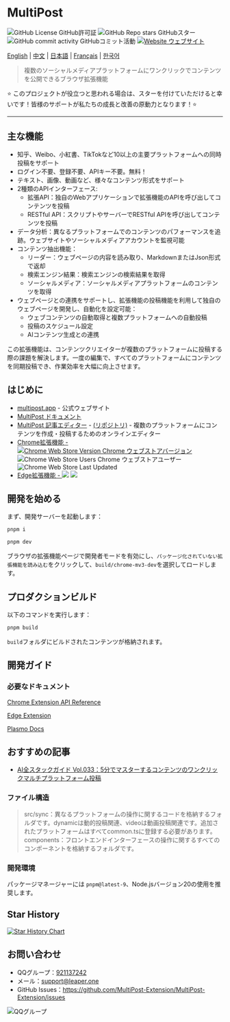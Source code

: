 # MultiPost

![GitHub License GitHub許可証](https://img.shields.io/github/license/leaper-one/MultiPost-Extension) ![GitHub Repo stars GitHubスター](https://img.shields.io/github/stars/leaper-one/MultiPost-Extension) ![GitHub commit activity GitHubコミット活動](https://img.shields.io/github/commit-activity/m/leaper-one/MultiPost-Extension) [![Website ウェブサイト](https://img.shields.io/website?url=https%3A%2F%2Fmultipost.app)](https://multipost.app)

[English](../README.md) | [中文](README-zh.md) | [日本語](README-jp.md) | [Français](README-fr.md) | [한국어](README-kr.md)

> 複数のソーシャルメディアプラットフォームにワンクリックでコンテンツを公開できるブラウザ拡張機能

⭐ このプロジェクトが役立つと思われる場合は、スターを付けていただけると幸いです！皆様のサポートが私たちの成長と改善の原動力となります！⭐

---

## 主な機能

- 知乎、Weibo、小紅書、TikTokなど10以上の主要プラットフォームへの同時投稿をサポート
- ログイン不要、登録不要、APIキー不要。無料！
- テキスト、画像、動画など、様々なコンテンツ形式をサポート
- 2種類のAPIインターフェース:
  - 拡張API：独自のWebアプリケーションで拡張機能のAPIを呼び出してコンテンツを投稿
  - RESTful API：スクリプトやサーバーでRESTful APIを呼び出してコンテンツを投稿
- データ分析：異なるプラットフォームでのコンテンツのパフォーマンスを追跡。ウェブサイトやソーシャルメディアアカウントを監視可能
- コンテンツ抽出機能：
  - リーダー：ウェブページの内容を読み取り、MarkdownまたはJson形式で返却
  - 検索エンジン結果：検索エンジンの検索結果を取得
  - ソーシャルメディア：ソーシャルメディアプラットフォームのコンテンツを取得
- ウェブページとの連携をサポートし、拡張機能の投稿機能を利用して独自のウェブページを開発し、自動化を設定可能：
  - ウェブコンテンツの自動取得と複数プラットフォームへの自動投稿
  - 投稿のスケジュール設定
  - AIコンテンツ生成との連携

この拡張機能は、コンテンツクリエイターが複数のプラットフォームに投稿する際の課題を解決します。一度の編集で、すべてのプラットフォームにコンテンツを同期投稿でき、作業効率を大幅に向上させます。

## はじめに
- [multipost.app](https://multipost.app) - 公式ウェブサイト
- [MultiPost ドキュメント](https://docs.multipost.app)
- [MultiPost 記事エディター](https://md.multipost.app/) - [(リポジトリ)](https://github.com/leaper-one/multipost-wechat-markdown-editor) - 複数のプラットフォームにコンテンツを作成・投稿するためのオンラインエディター
- [Chrome拡張機能 - ![Chrome Web Store Version Chrome ウェブストアバージョン](https://img.shields.io/chrome-web-store/v/dhohkaclnjgcikfoaacfgijgjgceofih)](https://chromewebstore.google.com/detail/multipost/dhohkaclnjgcikfoaacfgijgjgceofih) ![Chrome Web Store Users Chrome ウェブストアユーザー](https://img.shields.io/chrome-web-store/users/dhohkaclnjgcikfoaacfgijgjgceofih) ![Chrome Web Store Last Updated](https://img.shields.io/chrome-web-store/last-updated/dhohkaclnjgcikfoaacfgijgjgceofih)
- [Edge拡張機能 - ![](https://img.shields.io/badge/dynamic/json?label=edge%20add-on&prefix=v&query=%24.version&url=https%3A%2F%2Fmicrosoftedge.microsoft.com%2Faddons%2Fgetproductdetailsbycrxid%2Fckoiphiceimehjkolnfffgbmihoppgjg)](https://microsoftedge.microsoft.com/addons/detail/multipost/ckoiphiceimehjkolnfffgbmihoppgjg) [![](https://img.shields.io/badge/dynamic/json?label=users&query=%24.activeInstallCount&url=https%3A%2F%2Fmicrosoftedge.microsoft.com%2Faddons%2Fgetproductdetailsbycrxid%2Fckoiphiceimehjkolnfffgbmihoppgjg)](https://microsoftedge.microsoft.com/addons/detail/multipost/ckoiphiceimehjkolnfffgbmihoppgjg)

## 開発を始める

まず、開発サーバーを起動します：

```bash
pnpm i

pnpm dev
```

ブラウザの拡張機能ページで開発者モードを有効にし、`パッケージ化されていない拡張機能を読み込む`をクリックして、`build/chrome-mv3-dev`を選択してロードします。

## プロダクションビルド

以下のコマンドを実行します：

```bash
pnpm build
```

`build`フォルダにビルドされたコンテンツが格納されます。

## 開発ガイド

### 必要なドキュメント

[Chrome Extension API Reference](https://developer.chrome.com/docs/extensions/reference/api)

[Edge Extension](https://learn.microsoft.com/en-us/microsoft-edge/extensions-chromium/)

[Plasmo Docs](https://docs.plasmo.com/)

## おすすめの記事

- [AI全スタックガイド Vol.033：5分でマスターするコンテンツのワンクリックマルチプラットフォーム投稿](https://mp.weixin.qq.com/s/K7yh6EsBLOGJzl8Gh8SwLw)

### ファイル構造

> src/sync：異なるプラットフォームの操作に関するコードを格納するフォルダです。dynamicは動的投稿関連、videoは動画投稿関連です。追加されたプラットフォームはすべてcommon.tsに登録する必要があります。
> components：フロントエンドインターフェースの操作に関するすべてのコンポーネントを格納するフォルダです。

### 開発環境

パッケージマネージャーには `pnpm@latest-9`、Node.jsバージョン20の使用を推奨します。

## Star History

<a href="https://www.star-history.com/#leaper-one/MultiPost-Extension&leaper-one/multipost-wechat-markdown-editor&Date">
 <picture>
   <source media="(prefers-color-scheme: dark)" srcset="https://api.star-history.com/svg?repos=leaper-one/MultiPost-Extension,leaper-one/multipost-wechat-markdown-editor&type=Date&theme=dark" />
   <source media="(prefers-color-scheme: light)" srcset="https://api.star-history.com/svg?repos=leaper-one/MultiPost-Extension,leaper-one/multipost-wechat-markdown-editor&type=Date" />
   <img alt="Star History Chart" src="https://api.star-history.com/svg?repos=leaper-one/MultiPost-Extension,leaper-one/multipost-wechat-markdown-editor&type=Date" />
 </picture>
</a>

## お問い合わせ

- QQグループ：[921137242](http://qm.qq.com/cgi-bin/qm/qr?_wv=1027&k=c5BjhD8JxNAuwjKh6qvCoROU301PppYU&authKey=NfKianfDwngrwJyVQbefIQET9vUQs46xb0PfOYUm6KzdeCjPd5YbvlRoO8trJUUZ&noverify=0&group_code=921137242)
- メール：support@leaper.one
- GitHub Issues：https://github.com/MultiPost-Extension/MultiPost-Extension/issues

![QQグループ](MultiPost-Extension_2025-02-28T14_17_15.717Z.png)